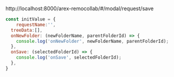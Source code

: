 http://localhost:8000/arex-remocollab/#/modal/request/save

```js
const initValue = {
    requestName:'',
  treeData:[],
  onNewFolder: (newFolderName, parentFolderId) => {
    console.log('onNewFolder', newFolderName, parentFolderId);
  },
  onSave: (selectedFolderId) => {
    console.log('onSave', selectedFolderId);
  },
}
```
